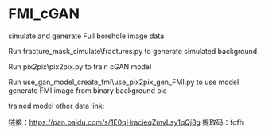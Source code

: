 # FMI_cGAN
simulate and generate Full borehole image data

Run fracture_mask_simulate\fractures.py to generate simulated background

Run pix2pix\pix2pix.py to train cGAN model

Run use_gan_model_create_fmi\use_pix2pix_gen_FMI.py to use model generate FMI image from binary background pic

trained model other data link:

链接：https://pan.baidu.com/s/1E0qHracieqZmvLsy1qQj8g 
提取码：fofh

